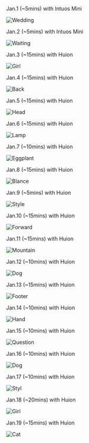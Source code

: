 Jan.1 (~5mins) with Intuos Mini

![Wedding](1.jpg)

Jan.2 (~5mins) with Intuos Mini

![Waiting](2.jpg)

Jan.3 (~15mins) with Huion 

![Girl](3.jpg)

Jan.4 (~15mins) with Huion

![Back](4.jpg)

Jan.5 (~15mins) with Huion

![Head](5.jpg)

Jan.6 (~15mins) with Huion

![Lamp](6.jpg)

Jan.7 (~10mins) with Huion

![Eggplant](7.jpg)

Jan.8 (~15mins) with Huion

![Blance](8.jpg)

Jan.9 (~5mins) with Huion

![Style](9.jpg)

Jan.10 (~15mins) with Huion

![Forward](10.jpg)

Jan.11 (~15mins) with Huion

![Mountain](11.jpg)

Jan.12 (~10mins) with Huion

![Dog](12.jpg)

Jan.13 (~15mins) with Huion

![Footer](13.jpg)

Jan.14 (~10mins) with Huion

![Hand](14.jpg)

Jan.15 (~10mins) with Huion

![Question](15.jpg)

Jan.16 (~10mins) with Huion

![Dog](16.jpg)

Jan.17 (~10mins) with Huion

![Styl](17.jpg)

Jan.18 (~20mins) with Huion

![Girl](18.jpg)

Jan.19 (~15mins) with Huion

![Cat](19.jpg)


